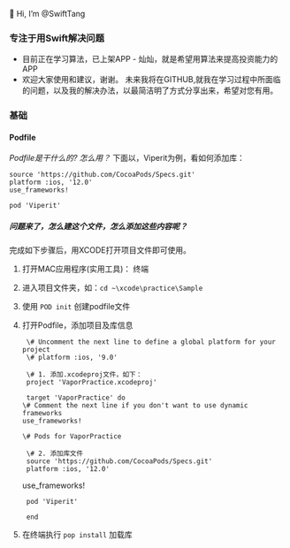 👋 Hi, I’m @SwiftTang
### 专注于用Swift解决问题
- 目前正在学习算法，已上架APP - 灿灿，就是希望用算法来提高投资能力的APP
- 欢迎大家使用和建议，谢谢。
未来我将在GITHUB,就我在学习过程中所面临的问题，以及我的解决办法，以最简洁明了方式分享出来，希望对您有用。


### 基础
#### Podfile
*Podfile是干什么的?*
*怎么用？*
下面以，Viperit为例，看如何添加库：

    source 'https://github.com/CocoaPods/Specs.git' 
    platform :ios, '12.0' 
    use_frameworks! 
    
    pod 'Viperit' 

##### 问题来了，怎么建这个文件，怎么添加这些内容呢？
完成如下步骤后，用XCODE打开项目文件即可使用。
1. 打开MAC应用程序(实用工具)： 终端
2. 进入项目文件夹，如：`cd ~\xcode\practice\Sample`
3. 使用 `POD init` 创建podfile文件 
4. 打开Podfile，添加项目及库信息

        \# Uncomment the next line to define a global platform for your project
        \# platform :ios, '9.0'
    
        \# 1. 添加.xcodeproj文件，如下：
        project 'VaporPractice.xcodeproj'
     
        target 'VaporPractice' do
       \# Comment the next line if you don't want to use dynamic frameworks
       use_frameworks!
 
       \# Pods for VaporPractice
    
        \# 2. 添加库文件
        source 'https://github.com/CocoaPods/Specs.git'
        platform :ios, '12.0'
     use_frameworks!
    
        pod 'Viperit'
        
        end
5. 在终端执行 `pop install` 加载库

